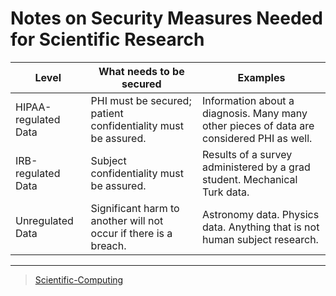 

Notes on Security Measures Needed for Scientific Research
=========================================================

| Level | What needs to be secured | Examples |
| --- | --- | --- |
| HIPAA-regulated Data | PHI must be secured; patient confidentiality must be assured. | Information about a diagnosis.  Many many other pieces of data are considered PHI as well. |
| IRB-regulated Data | Subject confidentiality must be assured. | Results of a survey administered by a grad student.  Mechanical Turk data. |
| Unregulated Data | Significant harm to another will not occur if there is a breach. | Astronomy data.  Physics data.  Anything that is not human subject research. |


* * * * *

> [Scientific-Computing](Scientific-Computing)
